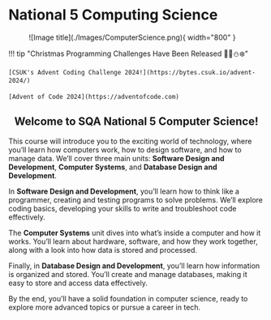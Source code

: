 # National 5 Computing Science

<figure markdown="span">
  ![Image title](./Images/ComputerScience.png){ width="800" }
  <figcaption></figcaption>
</figure>

!!! tip "Christmas Programming Challenges Have Been Released 🎅🎄⛄❄️"

    [CSUK's Advent Coding Challenge 2024!](https://bytes.csuk.io/advent-2024/)
    
    [Advent of Code 2024](https://adventofcode.com)

<h2 style="text-align:center;">Welcome to SQA National 5 Computer Science!</h2>


This course will introduce you to the exciting world of technology, where you’ll learn how computers work, how to design software, and how to manage data. We’ll cover three main units: **Software Design and Development**, **Computer Systems**, and **Database Design and Development**.

In **Software Design and Development**, you’ll learn how to think like a programmer, creating and testing programs to solve problems. We’ll explore coding basics, developing your skills to write and troubleshoot code effectively.

The **Computer Systems** unit dives into what’s inside a computer and how it works. You’ll learn about hardware, software, and how they work together, along with a look into how data is stored and processed.

Finally, in **Database Design and Development**, you’ll learn how information is organized and stored. You’ll create and manage databases, making it easy to store and access data effectively.

By the end, you’ll have a solid foundation in computer science, ready to explore more advanced topics or pursue a career in tech.

